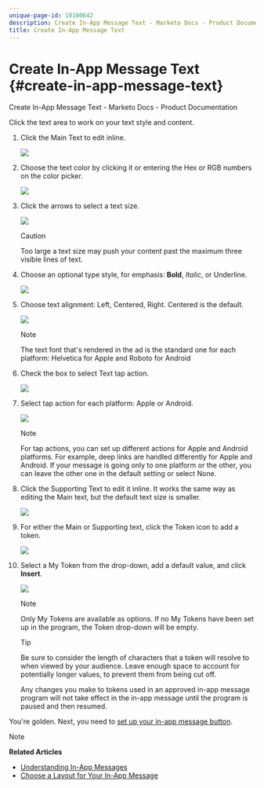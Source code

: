 ```yaml
---
unique-page-id: 10100642
description: Create In-App Message Text - Marketo Docs - Product Documentation
title: Create In-App Message Text
---
```


# Create In-App Message Text {#create-in-app-message-text}

Create In-App Message Text - Marketo Docs - Product Documentation

Click the text area to work on your text style and content.

1. Click the Main Text to edit inline.

   ![](assets/image2016-5-6-9-3a56-3a56.png)

1. Choose the text color by clicking it or entering the Hex or RGB numbers on the color picker.

   ![](assets/image2016-5-6-9-3a59-3a1.png)

1. Click the arrows to select a text size.

   ![](assets/image2016-5-6-10-3a6-3a51.png)

   >[!CAUTION]
   >
   >Too large a text size may push your content past the maximum three visible lines of text.

1. Choose an optional type style, for emphasis: **Bold**, *Italic*, or Underline.

   ![](assets/image2016-5-6-10-3a15-3a32.png)

1. Choose text alignment: Left, Centered, Right. Centered is the default.

   ![](assets/image2016-5-6-10-3a18-3a45.png)

   >[!NOTE]
   >
   >The text font that's rendered in the ad is the standard one for each platform: Helvetica for Apple and Roboto for Android

1. Check the box to select Text tap action.

   ![](assets/image2016-5-6-10-3a20-3a41.png)

1. Select tap action for each platform: Apple or Android.

   ![](assets/image2016-5-6-10-3a22-3a12.png)

   >[!NOTE]
   >
   >For tap actions, you can set up different actions for Apple and Android platforms. For example, deep links are handled differently for Apple and Android. If your message is going only to one platform or the other, you can leave the other one in the default setting or select None.

1. Click the Supporting Text to edit it inline. It works the same way as editing the Main text, but the default text size is smaller.

   ![](assets/image2016-5-6-10-3a26-3a27.png)

1. For either the Main or Supporting text, click the Token icon to add a token.

   ![](assets/image2016-5-6-10-3a29-3a2.png)

1. Select a My Token from the drop-down, add a default value, and click **Insert**.

   ![](assets/mytoken.png)

   >[!NOTE]
   >
   >Only My Tokens are available as options. If no My Tokens have been set up in the program, the Token drop-down will be empty.

   >[!TIP]
   >
   >Be sure to consider the length of characters that a token will resolve to when viewed by your audience. Leave enough space to account for potentially longer values, to prevent them from being cut off.

   Any changes you make to tokens used in an approved in-app message program will not take effect in the in-app message until the program is paused and then resumed.

You're golden. Next, you need to [set up your in-app message button](set-up-the-in-app-message-button.md).

>[!NOTE]
>
>**Related Articles**
>
>* [Understanding In-App Messages](../../../../../welcome-to-marketo-docs/product-docs/mobile-marketing/in-app-messages/understanding-in-app-messages.md)
>* [Choose a Layout for Your In-App Message](choose-a-layout-for-your-in-app-message.md)
>

